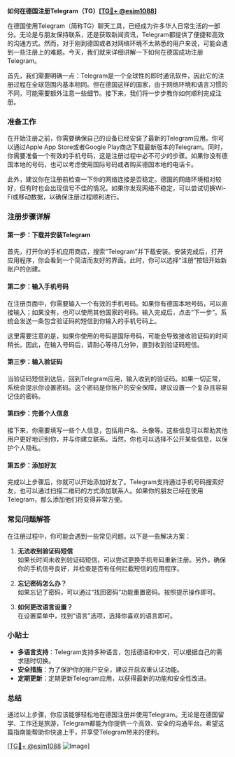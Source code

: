 **如何在德国注册Telegram（TG）[[TG💪+ @esim1088](https://t.me/s/esim1088)]**

在德国使用Telegram（简称TG）聊天工具，已经成为许多华人日常生活的一部分。无论是与朋友保持联系，还是获取新闻资讯，Telegram都提供了便捷和高效的沟通方式。然而，对于刚到德国或者对网络环境不太熟悉的用户来说，可能会遇到一些注册上的难题。今天，我们就来详细讲解一下如何在德国成功注册Telegram。

首先，我们需要明确一点：Telegram是一个全球性的即时通讯软件，因此它的注册过程在全球范围内基本相同。但在德国这样的国家，由于网络环境和语言习惯的不同，可能需要额外注意一些细节。接下来，我们将一步步教你如何顺利完成注册。

### 准备工作

在开始注册之前，你需要确保自己的设备已经安装了最新的Telegram应用。你可以通过Apple App Store或者Google Play商店下载最新版本的Telegram。同时，你需要准备一个有效的手机号码，这是注册过程中必不可少的步骤。如果你没有德国本地的号码，也可以考虑使用国际号码或者购买德国本地的电话卡。

此外，建议你在注册前检查一下你的网络连接是否稳定。德国的网络环境相对较好，但有时也会出现信号不佳的情况。如果你发现网络不稳定，可以尝试切换Wi-Fi或移动数据，以确保注册过程顺利进行。

### 注册步骤详解

#### 第一步：下载并安装Telegram

首先，打开你的手机应用商店，搜索“Telegram”并下载安装。安装完成后，打开应用程序，你会看到一个简洁而友好的界面。此时，你可以选择“注册”按钮开始新账户的创建。

#### 第二步：输入手机号码

在注册页面中，你需要输入一个有效的手机号码。如果你有德国本地号码，可以直接输入；如果没有，也可以使用其他国家的号码。输入完成后，点击“下一步”。系统会发送一条包含验证码的短信到你输入的手机号码上。

这里需要注意的是，如果你使用的号码是国际号码，可能会导致接收验证码的时间稍长。因此，在输入号码后，请耐心等待几分钟，直到收到验证码短信。

#### 第三步：输入验证码

当验证码短信到达后，回到Telegram应用，输入收到的验证码。如果一切正常，系统会提示你设置密码。这个密码是你账户的安全保障，建议设置一个复杂且容易记住的密码。

#### 第四步：完善个人信息

接下来，你需要填写一些个人信息，包括用户名、头像等。这些信息可以帮助其他用户更好地识别你，并与你建立联系。当然，你也可以选择不公开某些信息，以保护个人隐私。

#### 第五步：添加好友

完成以上步骤后，你就可以开始添加好友了。Telegram支持通过手机号码搜索好友，也可以通过扫描二维码的方式添加联系人。如果你的朋友已经在使用Telegram，那么添加他们将变得非常方便。

### 常见问题解答

在注册过程中，你可能会遇到一些常见问题。以下是一些解决方案：

1. **无法收到验证码短信**  
   如果长时间未收到验证码短信，可以尝试更换手机号码重新注册。另外，确保你的手机信号良好，并检查是否有任何拦截短信的应用程序。

2. **忘记密码怎么办？**  
   如果忘记了密码，可以通过“找回密码”功能重置密码。按照提示操作即可。

3. **如何更改语言设置？**  
   在设置菜单中，找到“语言”选项，选择你喜欢的语言即可。

### 小贴士

- **多语言支持**：Telegram支持多种语言，包括德语和中文，可以根据自己的需求随时切换。
- **安全措施**：为了保护你的账户安全，建议开启双重认证功能。
- **定期更新**：定期更新Telegram应用，以获得最新的功能和安全性改进。

### 总结

通过以上步骤，你应该能够轻松地在德国注册并使用Telegram。无论是在德国留学、工作还是旅游，Telegram都能为你提供一个高效、安全的沟通平台。希望这篇指南能帮助你快速上手，并享受Telegram带来的便利。

[[TG💪+ @esim1088](https://t.me/s/esim1088) ![Image](https://i.postimg.cc/4NQfJmqS/Snipaste-2025-05-13-00-14-12.png)]
